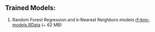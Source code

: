 ## Trained Models:

1. Random Forest Regression and k-Nearest Neighbors models [rf-knn-models.RData](https://unl.box.com/s/5y6gzbztvzgqf7cangyzmyn7ss6n4896) (~ 62 MB)